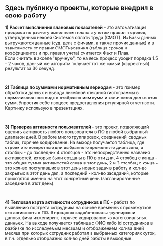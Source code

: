 ## Здесь публикую проекты, которые внедрил в свою работу 


__1) Расчет выполнения плановых показателей__ - это автоматизация процесса по расчету выполнения плана с учетом правил и сроков, утвержденных некоей Системой оплаты труда (СМОТ). Из Базы данных выгружаются данные (суд. дела с фичами, а также прочие данные) и в зависимости от правил СМОТирования (таблица сроков и коэффициентов и пр. правил учета) считается Факт и План. <br>
Если считать в экселе "вручную", то на весь процесс уходит порядка 1.5 - 2 часов, данный же алгоритм получает тот же самый (корректный) результат за 30 секунд. 

<br>

__2) Таблица по суммам и нормативным периодам__ - это пример обработки данных и вывода линейной стеканой гистограммы в нормализованном виде с отображением сумм и количества дел из этих сумм. Упростил себе процесс предоставления регулярной отчетности. Картинку использую в презентациях.

<br>

__3) Проверка активности пользователей__ - это проект, позволяющий оценить активность любого пользователя в ПО в любой выбранный диапазон дней. В работе много группировок, соединений, сводных таблиц, горячее кодирование. На выходе получается таблица, где строки это конкретные дни выбранного временного диапазона, а столбцы - до последних 4 столбцов - это непосредственно названия активностей, которые были созданы в ПО в эти дни, 4 столбец с конца - это общая сумма активностей слева в этот день, 2 и 3 столбец с конца - это кол-во поступивших в этот день новых задач в работу и кол-во закрытых в этот день дел, а последний - кол-во заседаний, которые приходятся именно на этот конкретный день (запланированные заседания в этот день).

<br>

__4) Тепловая карта активности сотрудников в ПО__ - работа по выявлению портрета сотрудника на основе временных промежутков его активности в ПО. В процесее задействованы группировки данных,фича инжениринг, горячее кодирование из категориальных данныех. На выходе получается таблица с ФИО либо id сотрудников в разбивке по исследуемым месяцам и отображением кол-ва дней месяца при которых сотрудник работал в выбранных категориях суток, в т.ч. отдельно отображено кол-во дней работы в выходные.
